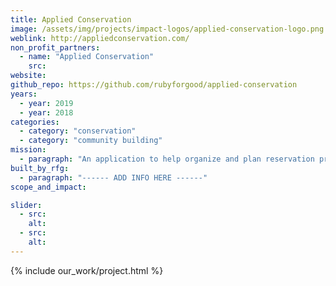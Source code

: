 ```yaml
---
title: Applied Conservation
image: /assets/img/projects/impact-logos/applied-conservation-logo.png
weblink: http://appliedconservation.com/
non_profit_partners:
  - name: "Applied Conservation"
    src:
website:
github_repo: https://github.com/rubyforgood/applied-conservation
years:
  - year: 2019
  - year: 2018
categories:
  - category: "conservation"
  - category: "community building"
mission:
  - paragraph: "An application to help organize and plan reservation projects."
built_by_rfg:
  - paragraph: "------ ADD INFO HERE ------"
scope_and_impact:

slider:
  - src:
    alt:
  - src:
    alt:
---
```


{% include our_work/project.html %}
